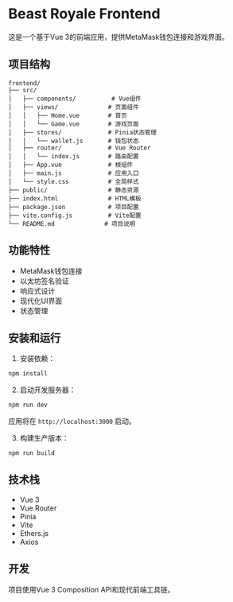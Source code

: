 # Beast Royale Frontend

这是一个基于Vue 3的前端应用，提供MetaMask钱包连接和游戏界面。

## 项目结构

```
frontend/
├── src/
│   ├── components/          # Vue组件
│   ├── views/              # 页面组件
│   │   ├── Home.vue        # 首页
│   │   └── Game.vue        # 游戏页面
│   ├── stores/             # Pinia状态管理
│   │   └── wallet.js       # 钱包状态
│   ├── router/             # Vue Router
│   │   └── index.js        # 路由配置
│   ├── App.vue             # 根组件
│   ├── main.js             # 应用入口
│   └── style.css           # 全局样式
├── public/                 # 静态资源
├── index.html              # HTML模板
├── package.json            # 项目配置
├── vite.config.js          # Vite配置
└── README.md              # 项目说明
```

## 功能特性

- MetaMask钱包连接
- 以太坊签名验证
- 响应式设计
- 现代化UI界面
- 状态管理

## 安装和运行

1. 安装依赖：
```bash
npm install
```

2. 启动开发服务器：
```bash
npm run dev
```

应用将在 `http://localhost:3000` 启动。

3. 构建生产版本：
```bash
npm run build
```

## 技术栈

- Vue 3
- Vue Router
- Pinia
- Vite
- Ethers.js
- Axios

## 开发

项目使用Vue 3 Composition API和现代前端工具链。 
